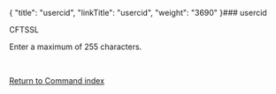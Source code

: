 {
    "title": "usercid",
    "linkTitle": "usercid",
    "weight": "3690"
}### <span id="usercid"></span>usercid

CFTSSL

Enter a maximum of 255 characters.

 

[Return to Command index](../../)

 

